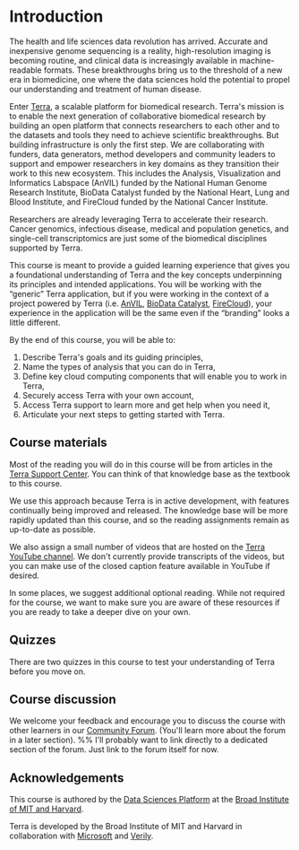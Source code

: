 


# Introduction

The health and life sciences data revolution has arrived. Accurate and inexpensive genome sequencing is a reality, high-resolution imaging is becoming routine, and clinical data is increasingly available in machine-readable formats. These breakthroughs bring us to the threshold of a new era in biomedicine, one where the data sciences hold the potential to propel our understanding and treatment of human disease.

Enter [Terra](http://terra.bio), a scalable platform for biomedical research. Terra's mission is to enable the next generation of collaborative biomedical research by building an open platform that connects researchers to each other and to the datasets and tools they need to achieve scientific breakthroughs. But building infrastructure is only the first step. We are collaborating with funders, data generators, method developers and community leaders to support and empower researchers in key domains as they transition their work to this new ecosystem. This includes the Analysis, Visualization and Informatics Labspace (AnVIL) funded by the National Human Genome Research Institute, BioData Catalyst funded by the National Heart, Lung and Blood Institute, and FireCloud funded by the National Cancer Institute.

Researchers are already leveraging Terra to accelerate their research. Cancer genomics, infectious disease, medical and population genetics, and single-cell transcriptomics are just some of the biomedical disciplines supported by Terra. 

This course is meant to provide a guided learning experience that gives you a foundational understanding of Terra and the key concepts underpinning its principles and intended applications. You will be working with the “generic” Terra application, but if you were working in the context of a project powered by Terra (i.e. [AnVIL](https://anvil.terra.bio/), [BioData Catalyst](https://terra.biodatacatalyst.nhlbi.nih.gov/), [FireCloud](https://firecloud.terra.bio/)), your experience in the application will be the same even if the “branding” looks a little different.

By the end of this course, you will be able to:

1) Describe Terra's goals and its guiding principles,
2) Name the types of analysis that you can do in Terra,
3) Define key cloud computing components that will enable you to work in Terra,
4) Securely access Terra with your own account,
5) Access Terra support to learn more and get help when you need it,
6) Articulate your next steps to getting started with Terra.

## Course materials

Most of the reading you will do in this course will be from articles in the [Terra Support Center](http://support.terra.bio). You can think of that knowledge base as the textbook to this course. 

We use this approach because Terra is in active development, with features continually being improved and released. The knowledge base will be more rapidly updated than this course, and so the reading assignments remain as up-to-date as possible. 

We also assign a small number of videos that are hosted on the [Terra YouTube channel](https://www.youtube.com/c/TerraBioApp/videos). We don't currently provide transcripts of the videos, but you can make use of the closed caption feature available in YouTube if desired.

In some places, we suggest additional optional reading. While not required for the course, we want to make sure you are aware of these resources if you are ready to take a deeper dive on your own.

## Quizzes

There are two quizzes in this course to test your understanding of Terra before you move on.

## Course discussion

We welcome your feedback and encourage you to discuss the course with other learners in our [Community Forum](https://support.terra.bio/hc/en-us/community/topics). (You'll learn more about the forum in a later section).
%% I'll probably want to link directly to a dedicated section of the forum. Just link to the forum itself for now.

## Acknowledgements

This course is authored by the [Data Sciences Platform](https://www.broadinstitute.org/data-sciences-platform) at the [Broad Institute of MIT and Harvard](https://www.broadinstitute.org/).

Terra is developed by the Broad Institute of MIT and Harvard in collaboration with [Microsoft](https://www.microsoft.com/en-us/industry/health/pharmaceuticals) and [Verily](https://verily.com/our-story/about-us/).

